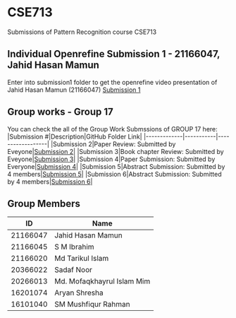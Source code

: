 # CSE713
Submissions of Pattern Recognition course CSE713

## Individual Openrefine Submission 1 - 21166047, Jahid Hasan Mamun
Enter into submission1 folder to get the openrefine video presentation of Jahid Hasan Mamun (21166047)
[Submission 1](https://github.com/JHMamun/CSE713/tree/main/submission1)

## Group works - Group 17
You can check the all of the Group Work Submssions of GROUP 17 here:
|Submission #|Description|GitHub Folder Link|
|-------------|-----------|------------------|
|Submission 2|Paper Review: Submitted by Eveyone|[Submission 2](https://github.com/JHMamun/CSE713/tree/main/submission2)|
|Submission 3|Book chapter Review: Submitted by Eveyone|[Submission 3](https://github.com/JHMamun/CSE713/tree/main/submission3)|
|Submission 4|Paper Submission: Submitted by Everyone|[Submission 4](https://github.com/JHMamun/CSE713/tree/main/submission4)|
|Submission 5|Abstract Submission: Submitted by 4 members|[Submission 5](https://github.com/JHMamun/CSE713/tree/main/submission5)|
|Submission 6|Abstract Submission: Submitted by 4 members|[Submission 6](https://github.com/JHMamun/CSE713/tree/main/submission6)|

## Group Members
|ID|Name|
|----|-----|
|21166047|Jahid Hasan Mamun|
|21166045|S M Ibrahim|
|21166020|Md Tarikul Islam|
|20366022|Sadaf Noor|
|20266013|Md. Mofaqkhayrul Islam Mim|
|16201074|Aryan Shresha|
|16101040|SM Mushfiqur Rahman|
